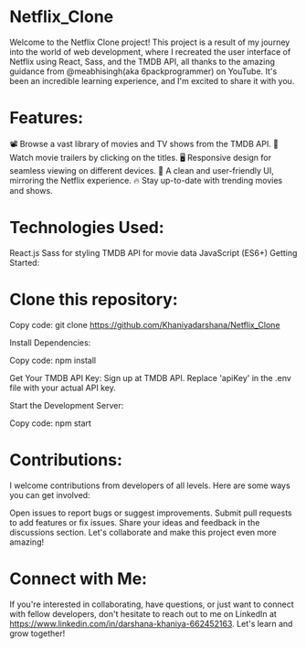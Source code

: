 # Netflix_Clone
Welcome to the Netflix Clone project! This project is a result of my journey into the world of web development, where I recreated the user interface of Netflix using React, Sass, and the TMDB API, all thanks to the amazing guidance from @meabhisingh(aka 6packprogrammer) on YouTube. It's been an incredible learning experience, and I'm excited to share it with you.

# Features:
📽️ Browse a vast library of movies and TV shows from the TMDB API.
🎥 Watch movie trailers by clicking on the titles.
🖥️ Responsive design for seamless viewing on different devices.
💬 A clean and user-friendly UI, mirroring the Netflix experience.
🔥 Stay up-to-date with trending movies and shows.

# Technologies Used:
React.js
Sass for styling
TMDB API for movie data
JavaScript (ES6+)
Getting Started:

# Clone this repository:


Copy code: 
git clone https://github.com/Khaniyadarshana/Netflix_Clone

Install Dependencies:

Copy code: 
npm install

Get Your TMDB API Key:
Sign up at TMDB API.
Replace 'apiKey' in the .env file with your actual API key.

Start the Development Server:


Copy code: 
npm start

# Contributions:
I welcome contributions from developers of all levels. Here are some ways you can get involved:

Open issues to report bugs or suggest improvements.
Submit pull requests to add features or fix issues.
Share your ideas and feedback in the discussions section.
Let's collaborate and make this project even more amazing!

# Connect with Me:
If you're interested in collaborating, have questions, or just want to connect with fellow developers, don't hesitate to reach out to me on LinkedIn at https://www.linkedin.com/in/darshana-khaniya-662452163. Let's learn and grow together!

